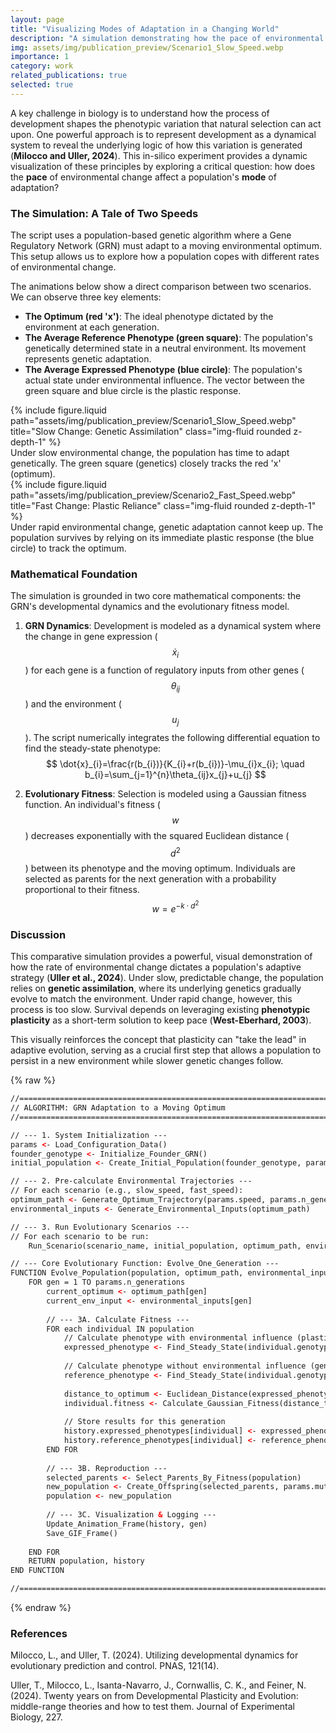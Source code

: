 ```yaml
---
layout: page
title: "Visualizing Modes of Adaptation in a Changing World"
description: "A simulation demonstrating how the pace of environmental change dictates whether a population adapts through slow genetic assimilation or rapid phenotypic plasticity."
img: assets/img/publication_preview/Scenario1_Slow_Speed.webp
importance: 1
category: work
related_publications: true
selected: true
---
```


A key challenge in biology is to understand how the process of development shapes the phenotypic variation that natural selection can act upon. One powerful approach is to represent development as a dynamical system to reveal the underlying logic of how this variation is generated (**Milocco and Uller, 2024**). This in-silico experiment provides a dynamic visualization of these principles by exploring a critical question: how does the **pace** of environmental change affect a population's **mode** of adaptation?

### The Simulation: A Tale of Two Speeds

The script uses a population-based genetic algorithm where a Gene Regulatory Network (GRN) must adapt to a moving environmental optimum. This setup allows us to explore how a population copes with different rates of environmental change.

The animations below show a direct comparison between two scenarios. We can observe three key elements:

* **The Optimum (red 'x')**: The ideal phenotype dictated by the environment at each generation.
* **The Average Reference Phenotype (green square)**: The population's genetically determined state in a neutral environment. Its movement represents genetic adaptation.
* **The Average Expressed Phenotype (blue circle)**: The population's actual state under environmental influence. The vector between the green square and blue circle is the plastic response.

<div class="row">
<div class="col-sm mt-3 mt-md-0">
{% include figure.liquid path="assets/img/publication_preview/Scenario1_Slow_Speed.webp" title="Slow Change: Genetic Assimilation" class="img-fluid rounded z-depth-1" %}
</div>
</div>
<div class="caption">
Under slow environmental change, the population has time to adapt genetically. The green square (genetics) closely tracks the red 'x' (optimum).
</div>

<div class="row">
    <div class="col-sm mt-3 mt-md-0">
    {% include figure.liquid path="assets/img/publication_preview/Scenario2_Fast_Speed.webp" title="Fast Change: Plastic Reliance" class="img-fluid rounded z-depth-1" %}
    </div>
</div>
<div class="caption">
Under rapid environmental change, genetic adaptation cannot keep up. The population survives by relying on its immediate plastic response (the blue circle) to track the optimum.
</div>

### Mathematical Foundation

The simulation is grounded in two core mathematical components: the GRN's developmental dynamics and the evolutionary fitness model.

1.  **GRN Dynamics**: Development is modeled as a dynamical system where the change in gene expression ($$\dot{x}_i$$) for each gene is a function of regulatory inputs from other genes ($$\theta_{ij}$$) and the environment ($$u_j$$). The script numerically integrates the following differential equation to find the steady-state phenotype:
    $$
    \dot{x}_{i}=\frac{r(b_{i})}{K_{i}+r(b_{i})}-\mu_{i}x_{i}; \quad b_{i}=\sum_{j=1}^{n}\theta_{ij}x_{j}+u_{j}
    $$

2.  **Evolutionary Fitness**: Selection is modeled using a Gaussian fitness function. An individual's fitness ($$w$$) decreases exponentially with the squared Euclidean distance ($$d^2$$) between its phenotype and the moving optimum. Individuals are selected as parents for the next generation with a probability proportional to their fitness.
    $$
    w = e^{-k \cdot d^2}
    $$

### Discussion

This comparative simulation provides a powerful, visual demonstration of how the rate of environmental change dictates a population's adaptive strategy (**Uller et al., 2024**). Under slow, predictable change, the population relies on **genetic assimilation**, where its underlying genetics gradually evolve to match the environment. Under rapid change, however, this process is too slow. Survival depends on leveraging existing **phenotypic plasticity** as a short-term solution to keep pace (**West-Eberhard, 2003**).

This visually reinforces the concept that plasticity can "take the lead" in adaptive evolution, serving as a crucial first step that allows a population to persist in a new environment while slower genetic changes follow.

{% raw %}
```html
//=========================================================================
// ALGORITHM: GRN Adaptation to a Moving Optimum
//=========================================================================

// --- 1. System Initialization ---
params <- Load_Configuration_Data()
founder_genotype <- Initialize_Founder_GRN()
initial_population <- Create_Initial_Population(founder_genotype, params.n_pop)

// --- 2. Pre-calculate Environmental Trajectories ---
// For each scenario (e.g., slow_speed, fast_speed):
optimum_path <- Generate_Optimum_Trajectory(params.speed, params.n_generations)
environmental_inputs <- Generate_Environmental_Inputs(optimum_path)

// --- 3. Run Evolutionary Scenarios ---
// For each scenario to be run:
    Run_Scenario(scenario_name, initial_population, optimum_path, environmental_inputs)

// --- Core Evolutionary Function: Evolve_One_Generation ---
FUNCTION Evolve_Population(population, optimum_path, environmental_inputs)
    FOR gen = 1 TO params.n_generations
        current_optimum <- optimum_path[gen]
        current_env_input <- environmental_inputs[gen]
        
        // --- 3A. Calculate Fitness ---
        FOR each individual IN population
            // Calculate phenotype with environmental influence (plastic)
            expressed_phenotype <- Find_Steady_State(individual.genotype, current_env_input)
            
            // Calculate phenotype without environmental influence (genetic)
            reference_phenotype <- Find_Steady_State(individual.genotype, neutral_input)
            
            distance_to_optimum <- Euclidean_Distance(expressed_phenotype, current_optimum)
            individual.fitness <- Calculate_Gaussian_Fitness(distance_to_optimum)
            
            // Store results for this generation
            history.expressed_phenotypes[individual] <- expressed_phenotype
            history.reference_phenotypes[individual] <- reference_phenotype
        END FOR
        
        // --- 3B. Reproduction ---
        selected_parents <- Select_Parents_By_Fitness(population)
        new_population <- Create_Offspring(selected_parents, params.mutation_rate)
        population <- new_population
        
        // --- 3C. Visualization & Logging ---
        Update_Animation_Frame(history, gen)
        Save_GIF_Frame()
        
    END FOR
    RETURN population, history
END FUNCTION

//=========================================================================
```
{% endraw %}

### References
Milocco, L., and Uller, T. (2024). Utilizing developmental dynamics for evolutionary prediction and control. PNAS, 121(14).

Uller, T., Milocco, L., Isanta-Navarro, J., Cornwallis, C. K., and Feiner, N. (2024). Twenty years on from Developmental Plasticity and Evolution: middle-range theories and how to test them. Journal of Experimental Biology, 227.
